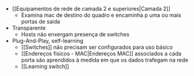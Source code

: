 - [[Equipamentos de rede de camada 2 e superiores|Camada 2]]
	- Examina mac de destino do quadro e encaminha p uma ou mais portas de saida
- Transparente
	- Hosts não enxergam presença de switches
- Plug-And-Play, self-learning
	- [[Switches]] não precisam ser configurados para uso básico
	- [[Endereços físicos - MAC|Endereços MAC]] associados a cada porta são aprendidos à medida em que os dados trafegam na rede
	- [[Learning switch]]